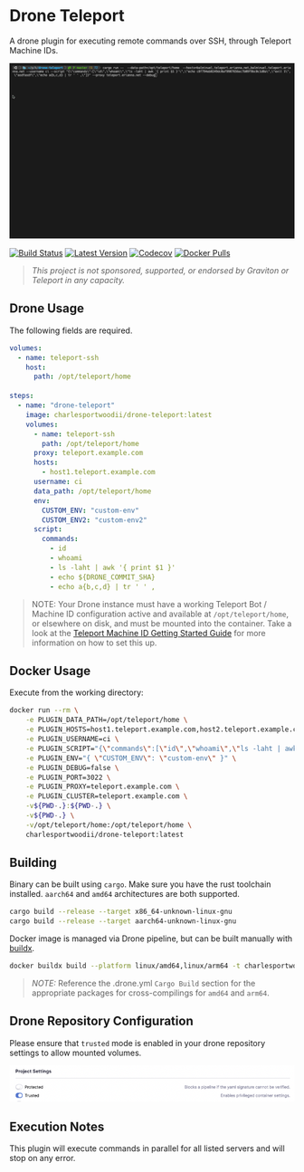 # Drone Teleport

A drone plugin for executing remote commands over SSH, through Teleport Machine IDs.

![demo](./images/example.gif)

[![Build Status](https://drone.erianna.com/api/badges/charlesportwoodii/drone-teleport/status.svg)](https://drone.erianna.com/charlesportwoodii/drone-teleport)
[![Latest Version](https://img.shields.io/github/v/tag/charlesportwoodii/drone-teleport?style=flat-square)](https://github.com/charlesportwoodii/drone-teleport/tags)
[![Codecov](https://img.shields.io/codecov/c/github/charlesportwoodii/drone-teleport?style=flat-square&token=2287bad5-2349-4052-8608-459559990994)]()
[![Docker Pulls](https://img.shields.io/docker/pulls/charlesportwoodii/drone-teleport?style=flat-square)](https://hub.docker.com/r/charlesportwoodii/drone-teleport)

> _This project is not sponsored, supported, or endorsed by Graviton or Teleport in any capacity._

## Drone Usage

The following fields are required.

```yaml
volumes:
  - name: teleport-ssh
    host:
      path: /opt/teleport/home

steps:
  - name: "drone-teleport"
    image: charlesportwoodii/drone-teleport:latest
    volumes:
      - name: teleport-ssh
        path: /opt/teleport/home
      proxy: teleport.example.com
      hosts:
        - host1.teleport.example.com
      username: ci
      data_path: /opt/teleport/home
      env:
        CUSTOM_ENV: "custom-env"
        CUSTOM_ENV2: "custom-env2"
      script:
        commands:
          - id
          - whoami
          - ls -laht | awk '{ print $1 }'
          - echo ${DRONE_COMMIT_SHA}
          - echo a{b,c,d} | tr ' ' ,
```

> NOTE: Your Drone instance must have a working Teleport Bot / Machine ID configuration active and available at `/opt/teleport/home`, or elsewhere on disk, and must be mounted into the container. Take a look at the [Teleport Machine ID Getting Started Guide](https://goteleport.com/docs/machine-id/getting-started/) for more information on how to set this up.

## Docker Usage

Execute from the working directory:

```bash
docker run --rm \
    -e PLUGIN_DATA_PATH=/opt/teleport/home \
    -e PLUGIN_HOSTS=host1.teleport.example.com,host2.teleport.example.com \
    -e PLUGIN_USERNAME=ci \
    -e PLUGIN_SCRIPT="{\"commands\":[\"id\",\"whoami\",\"ls -laht | awk '{ print $1 }'\",\"echo c8f794eb0249dc0af9987656ec7b09f9bc0c1d8a\",\"exit 1\", \"asdfasdf\",\"echo a{b,c,d} | tr ' ' ,\"]}" \
    -e PLUGIN_ENV="{ \"CUSTOM_ENV\": \"custom-env\" }" \
    -e PLUGIN_DEBUG=false \
    -e PLUGIN_PORT=3022 \
    -e PLUGIN_PROXY=teleport.example.com \
    -e PLUGIN_CLUSTER=teleport.example.com \
    -v${PWD-.}:${PWD-.} \
    -v${PWD-.} \
    -v/opt/teleport/home:/opt/teleport/home \
    charlesportwoodii/drone-teleport:latest
```

## Building

Binary can be built using `cargo`. Make sure you have the rust toolchain installed. `aarch64` and `amd64` architectures are both supported.

```bash
cargo build --release --target x86_64-unknown-linux-gnu
cargo build --release --target aarch64-unknown-linux-gnu
```

Docker image is managed via Drone pipeline, but can be built manually with [buildx](https://docs.docker.com/build/buildx/).

```bash
docker buildx build --platform linux/amd64,linux/arm64 -t charlesportwoodii/drone-teleport:latest  --no-cache .
```

> _NOTE:_ Reference the .drone.yml `Cargo Build` section for the appropriate packages for cross-compilings for `amd64` and `arm64`.

## Drone Repository Configuration

Please ensure that `trusted` mode is enabled in your drone repository settings to allow mounted volumes.

![demo](./images/settings.png)

## Execution Notes

This plugin will execute commands in parallel for all listed servers and will stop on any error.
